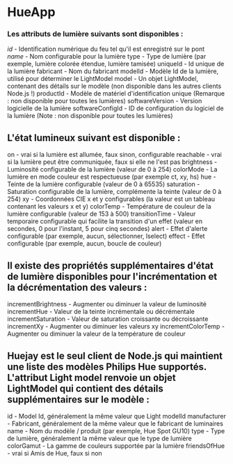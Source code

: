 # HueApp
### Les attributs de lumière suivants sont disponibles :

<em> id </em>  - Identification numérique du feu tel qu'il est enregistré sur le pont
<br/><em> name </em>- Nom configurable pour la lumière
type - Type de lumière (par exemple, lumière colorée étendue, lumière tamisée)
uniqueId - Id unique de la lumière
fabricant - Nom du fabricant
modelId - Modèle Id de la lumière, utilisé pour déterminer le LightModel
model - Un objet LightModel, contenant des détails sur le modèle (non disponible dans les autres clients Node.js !)
productId - Modèle de matériel d'identification unique (Remarque : non disponible pour toutes les lumières)
softwareVersion - Version logicielle de la lumière
softwareConfigId - ID de configuration du logiciel de la lumière (Note : non disponible pour toutes les lumières)

## L'état lumineux suivant est disponible :

on - vrai si la lumière est allumée, faux sinon, configurable
reachable  - vrai si la lumière peut être communiquée, faux si elle ne l'est pas
brightness  - Luminosité configurable de la lumière (valeur de 0 à 254)
colorMode - La lumière en mode couleur est respectueuse (par exemple ct, xy, hs)
hue  - Teinte de la lumière configurable (valeur de 0 à 65535)
saturation - Saturation configurable de la lumière, complémente la teinte (valeur de 0 à 254)
xy - Coordonnées CIE x et y configurables (la valeur est un tableau contenant les valeurs x et y)
colorTemp - Température de couleur de la lumière configurable (valeur de 153 à 500)
transitionTime - Valeur temporaire configurable qui facilite la transition d'un effet (valeur en secondes, 0 pour l'instant, 5 pour cinq secondes)
alert - Effet d'alerte configurable (par exemple, aucun, sélectionner, lselect)
effect - Effet configurable (par exemple, aucun, boucle de couleur)

## Il existe des propriétés supplémentaires d'état de lumière disponibles pour l'incrémentation et la décrémentation des valeurs :

incrementBrightness - Augmenter ou diminuer la valeur de luminosité
incrementHue - Valeur de la teinte incrémentale ou décrémentale
incrementSaturation - Valeur de saturation croissante ou décroissante
incrementXy - Augmenter ou diminuer les valeurs xy
incrementColorTemp - Augmenter ou diminuer la valeur de la température de couleur

## Huejay est le seul client de Node.js qui maintient une liste des modèles Philips Hue supportés. L'attribut Light model renvoie un objet LightModel qui contient des détails supplémentaires sur le modèle :

id - Model Id, généralement la même valeur que Light modelId
manufacturer  - Fabricant, généralement de la même valeur que le fabricant de luminaires
name - Nom du modèle / produit (par exemple, Hue Spot GU10)
type - Type de lumière, généralement la même valeur que le type de lumière
colorGamut - La gamme de couleurs supportée par la lumière
friendsOfHue - vrai si Amis de Hue, faux si non
